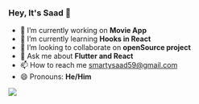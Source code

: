 ### Hey, It's Saad 👋



- 🔭 I’m currently working on **Movie App**
- 🌱 I’m currently learning **Hooks in React**
- 👯 I’m looking to collaborate on **openSource project**
- 💬 Ask me about **Flutter and React**
- 📫 How to reach me smartysaad59@gmail.com
- 😄 Pronouns: **He/Him**

<img src="https://github-readme-stats.vercel.app/api?username=Saad575757&&show_icons=true&title_color=#ffffff&icon_color=bb2acf&text_color=daf7dc&bg_color=151515">


